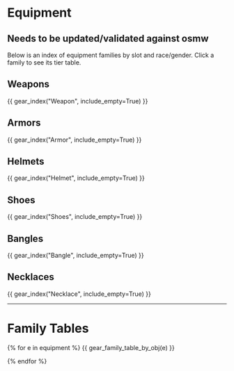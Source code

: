 # Equipment

## Needs to be updated/validated against osmw


Below is an index of equipment families by slot and race/gender. Click a family to see its tier table.

## Weapons
{{ gear_index("Weapon", include_empty=True) }}

## Armors
{{ gear_index("Armor", include_empty=True) }}

## Helmets
{{ gear_index("Helmet", include_empty=True) }}

## Shoes
{{ gear_index("Shoes", include_empty=True) }}

## Bangles
{{ gear_index("Bangle", include_empty=True) }}

## Necklaces
{{ gear_index("Necklace", include_empty=True) }}

---

# Family Tables

{% for e in equipment %}
{{ gear_family_table_by_obj(e) }}

{% endfor %}
